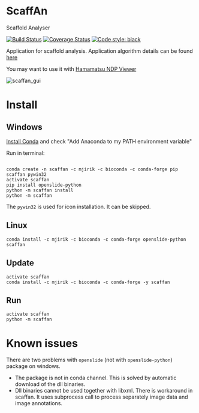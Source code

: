 # ScaffAn
Scaffold Analyser

[![Build Status](https://travis-ci.org/mjirik/scaffan.svg?branch=master)](https://travis-ci.org/mjirik/scaffan)
[![Coverage Status](https://coveralls.io/repos/github/mjirik/scaffan/badge.svg?branch=master)](https://coveralls.io/github/mjirik/scaffan?branch=master)
[![Code style: black](https://img.shields.io/badge/code%20style-black-000000.svg)](https://github.com/ambv/black)

Application for scaffold analysis. Application algorithm details can be found [here](text/Scaffan.md)

You may want to use it with [Hamamatsu NDP Viewer](https://www.hamamatsu.com/eu/en/product/type/U12388-01/index.html)


![scaffan_gui](text/scaffan_gui_05.PNG)

# Install


## Windows

[Install Conda](https://conda.io/miniconda.html) and check "Add Anaconda to my PATH environment variable" 

Run in terminal:
```commandline

conda create -n scaffan -c mjirik -c bioconda -c conda-forge pip scaffan pywin32
activate scaffan
pip install openslide-python
python -m scaffan install
python -m scaffan
```

The `pywin32` is used for icon installation. It can be skipped.


## Linux

```commandline
conda install -c mjirik -c bioconda -c conda-forge openslide-python scaffan
```

## Update

```commandline
activate scaffan
conda install -c mjirik -c bioconda -c conda-forge -y scaffan 
```

## Run

```commandline
activate scaffan
python -m scaffan
```


# Known issues

There are two problems with `openslide` (not with `openslide-python`) package on windows. 
* The package is not in conda channel. This is solved by automatic download of the dll binaries.
* Dll binaries cannot be used together with libxml. There is workaround in scaffan. 
It uses subprocess call to process separately image data and image annotations.
